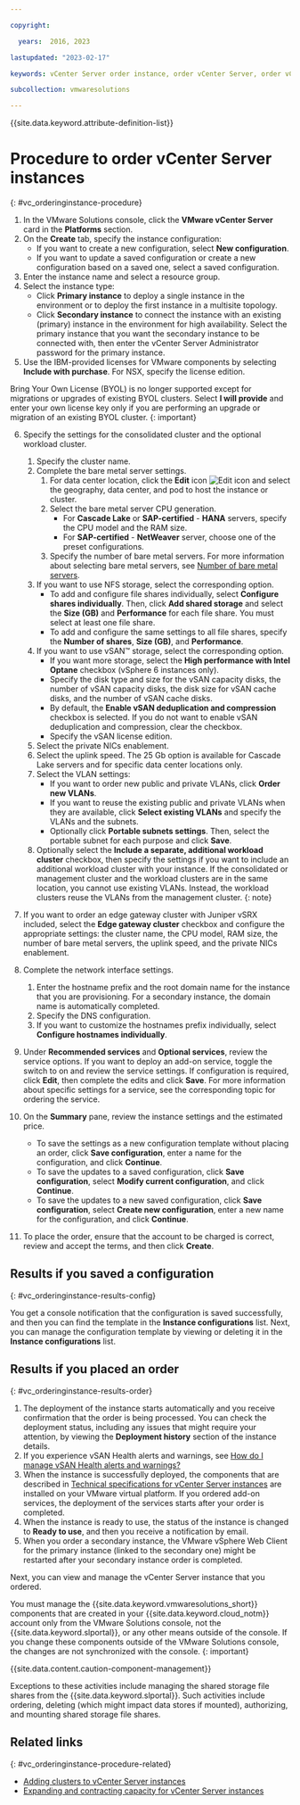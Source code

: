 ```yaml
---

copyright:

  years:  2016, 2023

lastupdated: "2023-02-17"

keywords: vCenter Server order instance, order vCenter Server, order vCenter Server instance

subcollection: vmwaresolutions

---
```


{{site.data.keyword.attribute-definition-list}}

# Procedure to order vCenter Server instances
{: #vc_orderinginstance-procedure}

1. In the VMware Solutions console, click the **VMware vCenter Server** card in the **Platforms** section.
2. On the **Create** tab, specify the instance configuration:
    * If you want to create a new configuration, select **New configuration**.
    * If you want to update a saved configuration or create a new configuration based on a saved one, select a saved configuration.
3. Enter the instance name and select a resource group.
4. Select the instance type:
   * Click **Primary instance** to deploy a single instance in the environment or to deploy the first instance in a multisite topology.
   * Click **Secondary instance** to connect the instance with an existing (primary) instance in the environment for high availability. Select the primary instance that you want the secondary instance to be connected with, then enter the vCenter Server Administrator password for the primary instance.
5. Use the IBM-provided licenses for VMware components by selecting **Include with purchase**. For NSX, specify the license edition.

Bring Your Own License (BYOL) is no longer supported except for migrations or upgrades of existing BYOL clusters. Select **I will provide** and enter your own license key only if you are performing an upgrade or migration of an existing BYOL cluster.
{: important}

6.  Specify the settings for the consolidated cluster and the optional workload cluster.
    1. Specify the cluster name.
    2. Complete the bare metal server settings.
       1. For data center location, click the **Edit** icon ![Edit icon](../../icons/edit-tagging.svg "Edit") and select the geography, data center, and pod to host the instance or cluster.
       2. Select the bare metal server CPU generation.
          * For **Cascade Lake** or **SAP-certified** - **HANA** servers, specify the CPU model and the RAM size.
          * For **SAP-certified** - **NetWeaver** server, choose one of the preset configurations.
       3. Specify the number of bare metal servers. For more information about selecting bare metal servers, see [Number of bare metal servers](/docs/vmwaresolutions?topic=vmwaresolutions-vc_orderinginstance-consoldcluster-settings#vc_orderinginstance-bare-metal-number).
    3. If you want to use NFS storage, select the corresponding option.
       * To add and configure file shares individually, select **Configure shares individually**. Then, click **Add shared storage** and select the **Size (GB)** and **Performance** for each file share. You must select at least one file share.
       * To add and configure the same settings to all file shares, specify the **Number of shares**, **Size (GB)**, and **Performance**.
    4. If you want to use vSAN™ storage, select the corresponding option.
       * If you want more storage, select the **High performance with Intel Optane** checkbox (vSphere 6 instances only).
       * Specify the disk type and size for the vSAN capacity disks, the number of vSAN capacity disks, the disk size for vSAN cache disks, and the number of vSAN cache disks.
       * By default, the **Enable vSAN deduplication and compression** checkbox is selected. If you do not want to enable vSAN deduplication and compression, clear the checkbox.
       * Specify the vSAN license edition.
    5. Select the private NICs enablement.
    6. Select the uplink speed. The 25 Gb option is available for Cascade Lake servers and for specific data center locations only.
    7. Select the VLAN settings:
       * If you want to order new public and private VLANs, click **Order new VLANs**.
       * If you want to reuse the existing public and private VLANs when they are available, click **Select existing VLANs** and specify the VLANs and the subnets.
       * Optionally click **Portable subnets settings**. Then, select the portable subnet for each purpose and click **Save**.
    8. Optionally select the **Include a separate, additional workload cluster** checkbox, then specify the settings if you want to include an additional workload cluster with your instance.
       If the consolidated or management cluster and the workload clusters are in the same location, you cannot use existing VLANs. Instead, the workload clusters reuse the VLANs from the management cluster.
       {: note}

7. If you want to order an edge gateway cluster with Juniper vSRX included, select the **Edge gateway cluster** checkbox and configure the appropriate settings: the cluster name, the CPU model, RAM size, the number of bare metal servers, the uplink speed, and the private NICs enablement.
8. Complete the network interface settings.
    1. Enter the hostname prefix and the root domain name for the instance that you are provisioning. For a secondary instance, the domain name is automatically completed.
    2. Specify the DNS configuration.
    3. If you want to customize the hostnames prefix individually, select **Configure hostnames individually**.
9. Under **Recommended services** and **Optional services**, review the service options. If you want to deploy an add-on service, toggle the switch to on and review the service settings. If configuration is required, click **Edit**, then complete the edits and click **Save**. For more information about specific settings for a service, see the corresponding topic for ordering the service.
10. On the **Summary** pane, review the instance settings and the estimated price.

    * To save the settings as a new configuration template without placing an order, click **Save configuration**, enter a name for the configuration, and click **Continue**.
    * To save the updates to a saved configuration, click **Save configuration**, select **Modify current configuration**, and click **Continue**.
    * To save the updates to a new saved configuration, click **Save configuration**, select **Create new configuration**, enter a new name for the configuration, and click **Continue**.
11. To place the order, ensure that the account to be charged is correct, review and accept the terms, and then click **Create**.

## Results if you saved a configuration
{: #vc_orderinginstance-results-config}

You get a console notification that the configuration is saved successfully, and then you can find the template in the **Instance configurations** list. Next, you can manage the configuration template by viewing or deleting it in the **Instance configurations** list.

## Results if you placed an order
{: #vc_orderinginstance-results-order}

1. The deployment of the instance starts automatically and you receive confirmation that the order is being processed. You can check the deployment status, including any issues that might require your attention, by viewing the **Deployment history** section of the instance details.
2. If you experience vSAN Health alerts and warnings, see [How do I manage vSAN Health alerts and warnings?](/docs/vmwaresolutions?topic=vmwaresolutions-trbl_vsan_alerts)
3. When the instance is successfully deployed, the components that are described in [Technical specifications for vCenter Server instances](/docs/vmwaresolutions?topic=vmwaresolutions-vc_vcenterserveroverview#vc_vcenterserveroverview-specs) are installed on your VMware virtual platform. If you ordered add-on services, the deployment of the services starts after your order is completed.
4. When the instance is ready to use, the status of the instance is changed to **Ready to use**, and then you receive a notification by email.
5. When you order a secondary instance, the VMware vSphere Web Client for the primary instance (linked to the secondary one) might be restarted after your secondary instance order is completed.

Next, you can view and manage the vCenter Server instance that you ordered.

You must manage the {{site.data.keyword.vmwaresolutions_short}} components that are created in your {{site.data.keyword.cloud_notm}} account only from the VMware Solutions console, not the {{site.data.keyword.slportal}}, or any other means outside of the console.
If you change these components outside of the VMware Solutions console, the changes are not synchronized with the console.
{: important}

{{site.data.content.caution-component-management}}

   Exceptions to these activities include managing the shared storage file shares from the {{site.data.keyword.slportal}}. Such activities include ordering, deleting (which might impact data stores if mounted), authorizing, and mounting shared storage file shares.

## Related links
{: #vc_orderinginstance-procedure-related}

* [Adding clusters to vCenter Server instances](/docs/vmwaresolutions?topic=vmwaresolutions-vc_addingclusters)
* [Expanding and contracting capacity for vCenter Server instances](/docs/vmwaresolutions?topic=vmwaresolutions-vc_addingservers)
